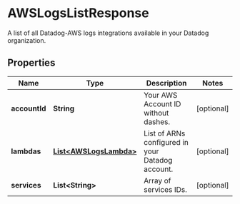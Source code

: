 

# AWSLogsListResponse

A list of all Datadog-AWS logs integrations available in your Datadog organization.
## Properties

Name | Type | Description | Notes
------------ | ------------- | ------------- | -------------
**accountId** | **String** | Your AWS Account ID without dashes. |  [optional]
**lambdas** | [**List&lt;AWSLogsLambda&gt;**](AWSLogsLambda.md) | List of ARNs configured in your Datadog account. |  [optional]
**services** | **List&lt;String&gt;** | Array of services IDs. |  [optional]



